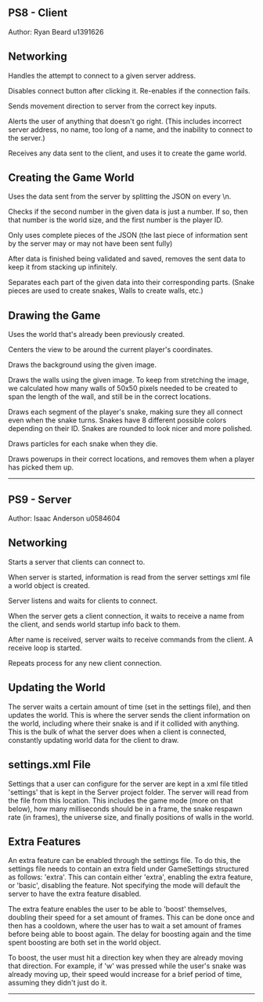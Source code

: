 
PS8 - Client
---------------------------------
Author: Ryan Beard u1391626


Networking
---------------------------------
Handles the attempt to connect to a given server address.

Disables connect button after clicking it. Re-enables if the connection fails.

Sends movement direction to server from the correct key inputs.

Alerts the user of anything that doesn't go right. (This includes incorrect server address, no name,
too long of a name, and the inability to connect to the server.)

Receives any data sent to the client, and uses it to create the game world.


Creating the Game World
---------------------------------
Uses the data sent from the server by splitting the JSON on every \n.

Checks if the second number in the given data is just a number. If so, then that number is the world size, and the first number
is the player ID.

Only uses complete pieces of the JSON (the last piece of information sent by the server may or may not have been sent fully)

After data is finished being validated and saved, removes the sent data to keep it from stacking up infinitely.

Separates each part of the given data into their corresponding parts. (Snake pieces are used to create snakes, Walls to create walls, etc.)


Drawing the Game
---------------------------------
Uses the world that's already been previously created.

Centers the view to be around the current player's coordinates.

Draws the background using the given image.

Draws the walls using the given image. To keep from stretching the image, we calculated how many walls of 50x50 pixels needed
to be created to span the length of the wall, and still be in the correct locations.

Draws each segment of the player's snake, making sure they all connect even when the snake turns. Snakes have 8 different possible
colors depending on their ID. Snakes are rounded to look nicer and more polished.

Draws particles for each snake when they die.

Draws powerups in their correct locations, and removes them when a player has picked them up.

------------------------------------------------------------------------------------------------------------------------------------------------------


PS9 - Server
---------------------------------
Author: Isaac Anderson u0584604


Networking
---------------------------------
Starts a server that clients can connect to.

When server is started, information is read from the server settings xml file a world object is created.

Server listens and waits for clients to connect.

When the server gets a client connection, it waits to receive a name from the client, and sends world startup info back to them.

After name is received, server waits to receive commands from the client. A receive loop is started.

Repeats process for any new client connection.


Updating the World
---------------------------------
The server waits a certain amount of time (set in the settings file), and then updates the world. This is where the server
sends the client information on the world, including where their snake is and if it collided with anything. This is the bulk of what
the server does when a client is connected, constantly updating world data for the client to draw. 


settings.xml File
---------------------------------
Settings that a user can configure for the server are kept in a xml file titled 'settings' that is kept in the Server project folder.
The server will read from the file from this location. This includes the game mode (more on that below), how many milliseconds should
be in a frame, the snake respawn rate (in frames), the universe size, and finally positions of walls in the world.


Extra Features
---------------------------------
An extra feature can be enabled through the settings file. To do this, the settings file needs to contain an extra field under GameSettings
structured as follows: '<Mode>extra</Mode>'. This can contain either 'extra', enabling the extra feature, or 'basic', disabling the feature.
Not specifying the mode will default the server to have the extra feature disabled.

The extra feature enables the user to be able to 'boost' themselves, doubling their speed for a set amount of frames. This can be done
once and then has a cooldown, where the user has to wait a set amount of frames before being able to boost again. The delay for boosting
again and the time spent boosting are both set in the world object.

To boost, the user must hit a direction key when they are already moving that direction. For example, if 'w' was pressed while the user's
snake was already moving up, their speed would increase for a brief period of time, assuming they didn't just do it.

------------------------------------------------------------------------------------------------------------------------------------------------------